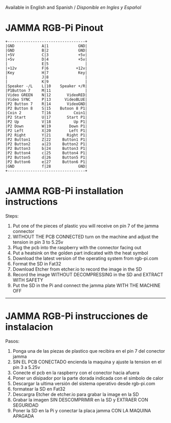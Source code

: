 Available in English and Spanish / *Disponible en Ingles y Español*
# JAMMA RGB-Pi Pinout
    +----------------------------------+
    |GND            A|1             GND|
    |GND            B|2             GND|
    |+5V            C|3             +5v|
    |+5v            D|4             +5v|
    |               E|5                |
    |+12v           F|6            +12v|
    |Key            H|7             Key|
    |               J|8                |
    |               K|9                |
    |Speaker -/L    L|10    Speaker +/R|
    |P1Button 7     M|11               |
    |Video GREEN    N|12       VideoRED|
    |Video SYNC     P|13      VideoBLUE|
    |P2 Button 7    R|14       VideoGND|
    |P2 Button 8    S|15    Butoon 8 P1|
    |Coin 2         T|16          Coin1|
    |P2 Start       U|17       Start P1|
    |P2 Up          V|18          Up P1|
    |P2 Down        W|19        Down P1|
    |P2 Left        X|20        Left P1|
    |P2 Right       Y|21       Right P1|
    |P2 Button1     Z|22     Button1 P1|
    |P2 Button2     a|23     Button2 P1|
    |P2 Button3     b|24     Button3 P1|
    |P2 Button4     c|25     Button4 P1|
    |P2 Button5     d|26     Button5 P1|
    |P2 Button6     e|27     Button6 P1|
    |GND            f|28            GND|
    +----------------------------------+
    
# JAMMA RGB-Pi installation instructions

Steps:
1. Put one of the pieces of plastic you will receive on pin 7 of the jamma connector
2. WITHOUT THE PCB CONNECTED turn on the machine and adjust the tension in pin 3 to 5.25v
3. Plug the pcb into the raspberry with the connector facing out
4. Put a heatsink on the golden part indicated with the heat symbol
5. Download the latest version of the operating system from rgb-pi.com
6. Format the SD in Fat32
7. Download Etcher from etcher.io to record the image in the SD
8. Record the image WITHOUT DECOMPRESSING in the SD and EXTRACT WITH SAFETY
9. Put the SD in the Pi and connect the jamma plate WITH THE MACHINE OFF

---------------------------------------------------------------------------------------------------------

# JAMMA RGB-Pi instrucciones de instalacion

Pasos:
1. Ponga una de las piezas de plastico que recibira en el pin 7 del conector jamma
2. SIN EL PCB CONECTADO encienda la maquina y ajuste la tension en el pin 3 a 5.25v
3. Conecte el pcb en la raspberry con el conector hacia afuera
4. Poner un disipador por la parte dorada indicada con el simbolo de calor
5. Descargar la ultima versión del sistema operativo desde rgb-pi.com
6. formatear la SD en Fat32
7. Descargra Etcher de etcher.io para grabar la image en la SD
8. Grabar la imagen SIN DESCOMPRIMIR en la SD y EXTRAER CON SEGURIDAD
9. Poner la SD en la Pi y conectar la placa jamma CON LA MAQUINA APAGADA


    

